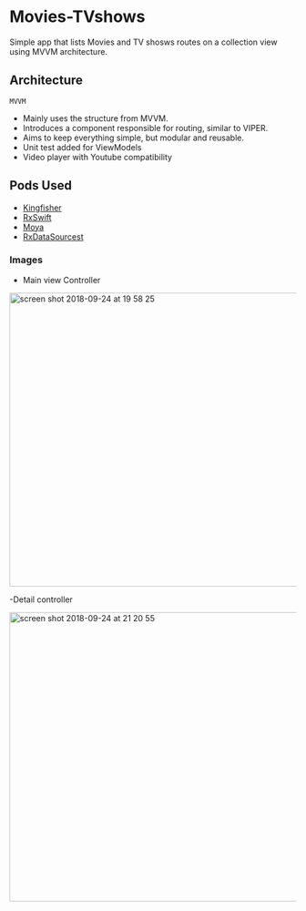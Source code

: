 # Movies-TVshows

Simple app that lists Movies and TV shosws routes on a collection view using MVVM architecture.

## Architecture

``MVVM``

- Mainly uses the structure from MVVM.
- Introduces a component responsible for routing, similar to VIPER.
- Aims to keep everything simple, but modular and reusable.
- Unit test added for ViewModels
- Video player with Youtube compatibility

## Pods Used

- [Kingfisher](https://github.com/onevcat/Kingfisher)
- [RxSwift](https://github.com/ReactiveX/RxSwift)
- [Moya](https://github.com/Moya/Moya)
- [RxDataSourcest](https://github.com/RxSwiftCommunity/RxDataSourcest)


### Images

- Main view Controller

<img width="516" alt="screen shot 2018-09-24 at 19 58 25" src="https://user-images.githubusercontent.com/17602606/45992175-f5950900-c04d-11e8-87e5-11e17d5f5745.png">

-Detail controller

<img width="508" alt="screen shot 2018-09-24 at 21 20 55" src="https://user-images.githubusercontent.com/17602606/45992239-499fed80-c04e-11e8-8ed8-4235ea74fec2.png">
